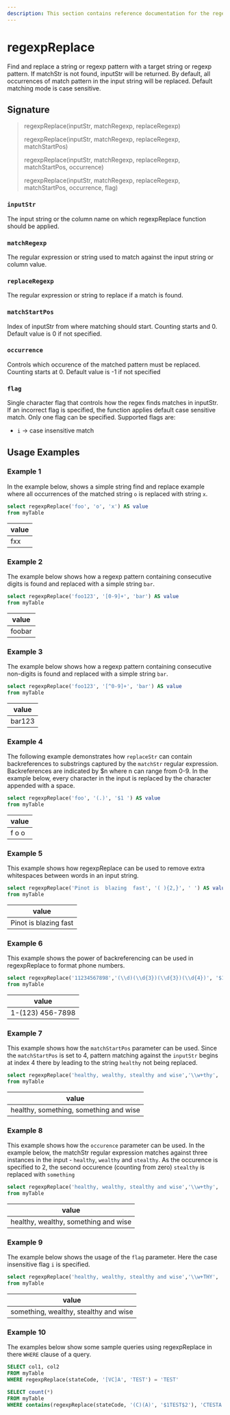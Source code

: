 ```yaml
---
description: This section contains reference documentation for the regexpReplace function
---
```


# regexpReplace

Find and replace a string or regexp pattern with a target string or regexp pattern. If matchStr is not found, inputStr will be returned. By default, all occurrences of match pattern in the input string will be replaced. Default matching mode is case sensitive.

## Signature

> regexpReplace(inputStr, matchRegexp, replaceRegexp)
>
> regexpReplace(inputStr, matchRegexp, replaceRegexp, matchStartPos)
>
> regexpReplace(inputStr, matchRegexp, replaceRegexp, matchStartPos, occurrence)
>
> regexpReplace(inputStr, matchRegexp, replaceRegexp, matchStartPos, occurrence, flag)

### `inputStr`

The input string or the column name on which regexpReplace function should be applied.

### `matchRegexp`

The regular expression or string used to match against the input string or column value.

### `replaceRegexp`

The regular expression or string to replace if a match is found.

### `matchStartPos`

Index of inputStr from where matching should start. Counting starts and 0. Default value is 0 if not specified.

### `occurrence`

Controls which occurence of the matched pattern must be replaced. Counting starts at 0. Default value is -1 if not specified

### `flag`

Single character flag that controls how the regex finds matches in inputStr. If an incorrect flag is specified, the function applies default case sensitive match. Only one flag can be specified. Supported flags are:

* `i` -> case insensitive match

## Usage Examples

### Example 1

In the example below,  shows a simple string find and replace example where all occurrences of the matched string `o` is replaced with string `x`.&#x20;

```sql
select regexpReplace('foo', 'o', 'x') AS value
from myTable
```

| value |
| ----- |
| fxx   |

### Example 2

The example below shows how a regexp pattern containing consecutive digits is found and replaced with a simple string `bar`.&#x20;

```sql
select regexpReplace('foo123', '[0-9]+', 'bar') AS value
from myTable
```

| value  |
| ------ |
| foobar |

### Example 3

The example below shows how a regexp pattern containing consecutive non-digits is found and replaced with a simple string `bar`.&#x20;

```sql
select regexpReplace('foo123', '[^0-9]+', 'bar') AS value
from myTable
```

| value  |
| ------ |
| bar123 |

### Example 4

The following example demonstrates how `replaceStr` can contain backreferences to substrings captured by the `matchStr` regular expression. Backreferences are indicated by $n where n can range from 0-9.  In the example below, every character in the input is replaced by the character appended with a space. &#x20;

```sql
select regexpReplace('foo', '(.)', '$1 ') AS value
from myTable
```

| value  |
| ------ |
| f o o  |

### Example 5

This example shows how regexpReplace can be used to remove extra whitespaces between words in an input string.

```sql
select regexpReplace('Pinot is  blazing  fast', '( ){2,}', ' ') AS value
from myTable
```

| value                 |
| --------------------- |
| Pinot is blazing fast |

### Example 6

This example shows the power of backreferencing can be used in regexpReplace to format phone numbers.

```sql
select regexpReplace('11234567898','(\\d)(\\d{3})(\\d{3})(\\d{4})', '$1-($2) $3-$4') AS value
from myTable
```

| value            |
| ---------------- |
| 1-(123) 456-7898 |

### Example 7

This example shows how the `matchStartPos` parameter can be used. Since the `matchStartPos` is set to 4, pattern matching against the `inputStr` begins at index 4 there by leading to the string `healthy` not being replaced.

```sql
select regexpReplace('healthy, wealthy, stealthy and wise','\\w+thy', 'something', 4)  AS value
from myTable
```

| value                                  |
| -------------------------------------- |
| healthy, something, something and wise |

### Example 8

This example shows how the `occurence` parameter can be used. In the example below, the matchStr regular expression matches against three instances in the input - `healthy`, `wealthy` and `stealthy`. As the occurence is specified to 2, the second occurence (counting from zero)  `stealthy` is replaced with `something`

```sql
select regexpReplace('healthy, wealthy, stealthy and wise','\\w+thy', 'something', 0, 2)  AS value
from myTable
```

| value                                |
| ------------------------------------ |
| healthy, wealthy, something and wise |

### Example 9

The example below shows the usage of the `flag` parameter. Here the case insensitive flag `i` is specified.&#x20;

```sql
select regexpReplace('healthy, wealthy, stealthy and wise','\\w+THY', 'something', 0, 0, 'i')  AS value
from myTable
```

| value                                 |
| ------------------------------------- |
| something, wealthy, stealthy and wise |

### Example 10

The examples below show some sample queries  using regexpReplace in there `WHERE` clause of a query.

```sql
SELECT col1, col2
FROM myTable
WHERE regexpReplace(stateCode, '[VC]A', 'TEST') = 'TEST'
```

```sql
SELECT count(*)
FROM myTable
WHERE contains(regexpReplace(stateCode, '(C)(A)', '$1TEST$2'), 'CTESTA')
```
